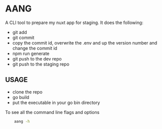 # AANG
A CLI tool to prepare my nuxt app for staging. It does the following:
- git add
- git commit
- copy the commit id, overwrite the .env and up the version number and change the commit id
- npm run generate
- git push to the dev repo
- git push to the staging repo

## USAGE
- clone the repo
- go build
- put the executable in your go bin directory

To see all the command line flags and options
```bash
    aang -h
```